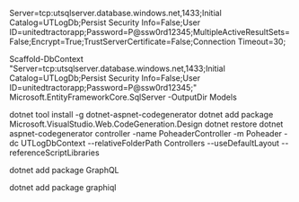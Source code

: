 Server=tcp:utsqlserver.database.windows.net,1433;Initial Catalog=UTLogDb;Persist Security Info=False;User ID=unitedtractorapp;Password=P@ssw0rd12345;MultipleActiveResultSets=False;Encrypt=True;TrustServerCertificate=False;Connection Timeout=30;


Scaffold-DbContext "Server=tcp:utsqlserver.database.windows.net,1433;Initial Catalog=UTLogDb;Persist Security Info=False;User ID=unitedtractorapp;Password=P@ssw0rd12345;" Microsoft.EntityFrameworkCore.SqlServer -OutputDir Models


dotnet tool install -g dotnet-aspnet-codegenerator
dotnet add package Microsoft.VisualStudio.Web.CodeGeneration.Design
dotnet restore
dotnet aspnet-codegenerator controller -name PoheaderController -m Poheader -dc UTLogDbContext --relativeFolderPath Controllers --useDefaultLayout --referenceScriptLibraries


dotnet add package GraphQL

dotnet add package graphiql